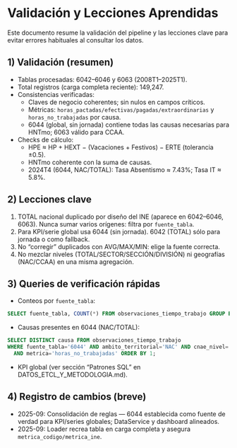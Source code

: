 # Validación y Lecciones Aprendidas

Este documento resume la validación del pipeline y las lecciones clave para evitar errores habituales al consultar los datos.

## 1) Validación (resumen)

- Tablas procesadas: 6042–6046 y 6063 (2008T1–2025T1).
- Total registros (carga completa reciente): 149,247.
- Consistencias verificadas:
  - Claves de negocio coherentes; sin nulos en campos críticos.
  - Métricas: `horas_pactadas/efectivas/pagadas/extraordinarias` y `horas_no_trabajadas` por causa.
  - 6044 (global, sin jornada) contiene todas las causas necesarias para HNTmo; 6063 válido para CCAA.
- Checks de cálculo:
  - HPE ≈ HP + HEXT − (Vacaciones + Festivos) − ERTE (tolerancia ±0.5).
  - HNTmo coherente con la suma de causas.
  - 2024T4 (6044, NAC/TOTAL): Tasa Absentismo ≈ 7.43%; Tasa IT ≈ 5.8%.

## 2) Lecciones clave

1. TOTAL nacional duplicado por diseño del INE (aparece en 6042–6046, 6063). Nunca sumar varios orígenes: filtra por `fuente_tabla`.
2. Para KPI/serie global usa 6044 (sin jornada). 6042 (TOTAL) sólo para jornada o como fallback.
3. No “corregir” duplicados con AVG/MAX/MIN: elige la fuente correcta. 
4. No mezclar niveles (TOTAL/SECTOR/SECCIÓN/DIVISIÓN) ni geografías (NAC/CCAA) en una misma agregación.

## 3) Queries de verificación rápidas

- Conteos por `fuente_tabla`:
```sql
SELECT fuente_tabla, COUNT(*) FROM observaciones_tiempo_trabajo GROUP BY 1 ORDER BY 1;
```

- Causas presentes en 6044 (NAC/TOTAL):
```sql
SELECT DISTINCT causa FROM observaciones_tiempo_trabajo
WHERE fuente_tabla='6044' AND ambito_territorial='NAC' AND cnae_nivel='TOTAL'
  AND metrica='horas_no_trabajadas' ORDER BY 1;
```

- KPI global (ver sección “Patrones SQL” en DATOS_ETCL_Y_METODOLOGIA.md).

## 4) Registro de cambios (breve)

- 2025-09: Consolidación de reglas — 6044 establecida como fuente de verdad para KPI/series globales; DataService y dashboard alineados. 
- 2025-09: Loader recrea tabla en carga completa y asegura `metrica_codigo/metrica_ine`.

